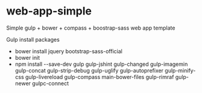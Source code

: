 web-app-simple
==============

Simple gulp + bower + compass + boostrap-sass web app template


Gulp install packages

<ul>
<li>bower install jquery bootstrap-sass-official</li>
<li>bower init</li>
<li>npm install --save-dev gulp gulp-jshint gulp-changed gulp-imagemin gulp-concat gulp-strip-debug gulp-uglify gulp-autoprefixer gulp-minify-css gulp-livereload gulp-compass main-bower-files gulp-rimraf gulp-newer gulpc-connect</li>
</ul>